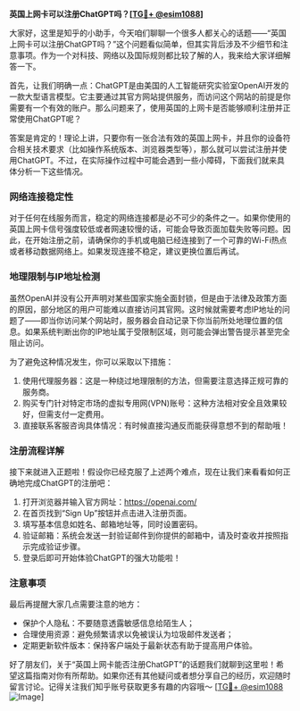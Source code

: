 **英国上网卡可以注册ChatGPT吗？[[TG💪+ @esim1088](https://t.me/s/esim1088)]**

大家好，这里是知乎的小助手，今天咱们聊聊一个很多人都关心的话题——“英国上网卡可以注册ChatGPT吗？”这个问题看似简单，但其实背后涉及不少细节和注意事项。作为一个对科技、网络以及国际规则都比较了解的人，我来给大家详细解答一下。

首先，让我们明确一点：ChatGPT是由美国的人工智能研究实验室OpenAI开发的一款大型语言模型。它主要通过其官方网站提供服务，而访问这个网站的前提是你需要有一个有效的账户。那么问题来了，使用英国的上网卡是否能够顺利注册并正常使用ChatGPT呢？

答案是肯定的！理论上讲，只要你有一张合法有效的英国上网卡，并且你的设备符合相关技术要求（比如操作系统版本、浏览器类型等），那么就可以尝试注册并使用ChatGPT。不过，在实际操作过程中可能会遇到一些小障碍，下面我们就来具体分析一下这些情况。

### 网络连接稳定性

对于任何在线服务而言，稳定的网络连接都是必不可少的条件之一。如果你使用的英国上网卡信号强度较低或者网速较慢的话，可能会导致页面加载失败等问题。因此，在开始注册之前，请确保你的手机或电脑已经连接到了一个可靠的Wi-Fi热点或者移动数据网络上。如果发现连接不稳定，建议更换位置后再试。

### 地理限制与IP地址检测

虽然OpenAI并没有公开声明对某些国家实施全面封锁，但是由于法律及政策方面的原因，部分地区的用户可能难以直接访问其官网。这时候就需要考虑IP地址的问题了——即当你访问某个网站时，服务器会自动记录下你当前所处地理位置的信息。如果系统判断出你的IP地址属于受限制区域，则可能会弹出警告提示甚至完全阻止访问。

为了避免这种情况发生，你可以采取以下措施：
1. 使用代理服务器：这是一种绕过地理限制的方法，但需要注意选择正规可靠的服务商。
2. 购买专门针对特定市场的虚拟专用网(VPN)账号：这种方法相对安全且效果较好，但需支付一定费用。
3. 直接联系客服咨询具体情况：有时候直接沟通反而能获得意想不到的帮助哦！

### 注册流程详解

接下来就进入正题啦！假设你已经克服了上述两个难点，现在让我们来看看如何正确地完成ChatGPT的注册吧：

1. 打开浏览器并输入官方网址：https://openai.com/
2. 在首页找到“Sign Up”按钮并点击进入注册页面。
3. 填写基本信息如姓名、邮箱地址等，同时设置密码。
4. 验证邮箱：系统会发送一封验证邮件到你提供的邮箱中，请及时查收并按照指示完成验证步骤。
5. 登录后即可开始体验ChatGPT的强大功能啦！

### 注意事项

最后再提醒大家几点需要注意的地方：
- 保护个人隐私：不要随意透露敏感信息给陌生人；
- 合理使用资源：避免频繁请求以免被误认为垃圾邮件发送者；
- 定期更新软件版本：保持客户端处于最新状态有助于提高用户体验。

好了朋友们，关于“英国上网卡能否注册ChatGPT”的话题我们就聊到这里啦！希望这篇指南对你有所帮助。如果你还有其他疑问或者想分享自己的经历，欢迎随时留言讨论。记得关注我们知乎账号获取更多有趣的内容哦～ [[TG💪+ @esim1088](https://t.me/s/esim1088) ![Image](https://i.postimg.cc/4NQfJmqS/Snipaste-2025-05-13-00-14-12.png)]